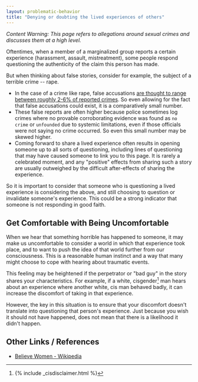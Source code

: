 ```yaml
---
layout: problematic-behavior
title: "Denying or doubting the lived experiences of others"
---
```


_Content Warning: This page refers to allegations around sexual crimes and discusses them at a high level._

Oftentimes, when a member of a marginalized group reports a certain experience (harassment, assault, mistreatment), some people respond questioning the authenticity of the claim this person has made.

But when thinking about false stories, consider for example, the subject of a terrible crime -- rape.

* In the case of a crime like rape, false accusations [are thought to range between roughly 2-6% of reported crimes](https://en.wikipedia.org/wiki/False_accusation_of_rape#cite_note-VAW-1). So even allowing for the fact that false accusations could exist, it is a comparatively small number.
* These false reports are often higher because police sometimes log crimes where no provable corroborating evidence was found as `no crime` or `unfounded` due to systemic limitations, even if those officials were not saying no crime occurred. So even this small number may be skewed higher.
* Coming forward to share a lived experience often results in opening someone up to all sorts of questioning, including lines of questioning that may have caused someone to link you to this page. It is rarely a celebrated moment, and any "positive" effects from sharing such a story are usually outweighed by the difficult after-effects of sharing the experience.

So it is important to consider that someone who is questioning a lived experience is considering the above, and still choosing to question or invalidate someone's experience. This could be a strong indicator that someone is not responding in good faith.

## Get Comfortable with Being Uncomfortable

When we hear that something horrible has happened to someone, it may make us uncomfortable to consider a world in which that experience took place, and to want to push the idea of that world further from our consciousness. This is a reasonable human instinct and a way that many might choose to cope with hearing about traumatic events.

This feeling may be heightened if the perpetrator or "bad guy" in the story shares your characteristics. For example, if a white, cisgender[^1] man hears about an experience where another white, cis man behaved badly, it can increase the discomfort of taking in that experience.

However, the key in this situation is to ensure that your discomfort doesn't translate into questioning that person's experience. Just because you wish it should not have happened, does not mean that there is a likelihood it didn't happen.

## Other Links / References

* [Believe Women - Wikipedia](https://en.wikipedia.org/wiki/Believe_women)

[^1]: {% include _cisdisclaimer.html %}